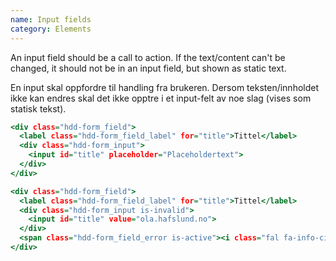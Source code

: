 ```yaml
---
name: Input fields
category: Elements
---
```

An input field should be a call to action. If the text/content can't be changed, it should not be in an input field, but shown as static text.

En input skal oppfordre til handling fra brukeren. Dersom teksten/innholdet ikke kan endres skal det ikke opptre i et input-felt av noe slag (vises som statisk tekst).

```input-fields.html
<div class="hdd-form_field">
  <label class="hdd-form_field_label" for="title">Tittel</label>
  <div class="hdd-form_input">
    <input id="title" placeholder="Placeholdertext">
  </div>
</div>

<div class="hdd-form_field">
  <label class="hdd-form_field_label" for="title">Tittel</label>
  <div class="hdd-form_input is-invalid">
    <input id="title" value="ola.hafslund.no">
  </div>
  <span class="hdd-form_field_error is-active"><i class="fal fa-info-circle"></i>E-mailen må inneholde @</span>
</div>
```